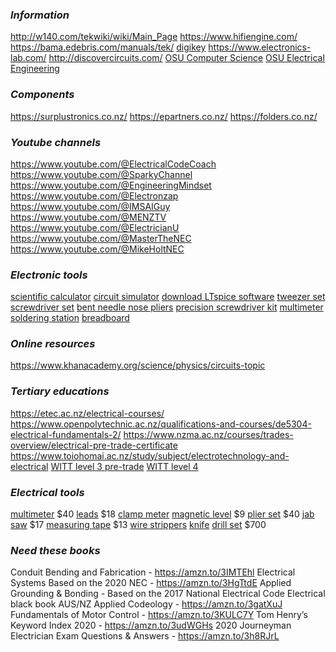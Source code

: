 ### *Information*
http://w140.com/tekwiki/wiki/Main_Page
https://www.hifiengine.com/
https://bama.edebris.com/manuals/tek/
[digikey](https://www.digikey.com/reference-designs/en)
https://www.electronics-lab.com/
http://discovercircuits.com/
[OSU Computer Science](https://github.com/ossu/computer-science)
[OSU Electrical Engineering](https://github.com/Artoriuz/OSEE?tab=readme-ov-file)
### *Components*
https://surplustronics.co.nz/
https://epartners.co.nz/
https://folders.co.nz/
### *Youtube channels*
https://www.youtube.com/@ElectricalCodeCoach
https://www.youtube.com/@SparkyChannel
https://www.youtube.com/@EngineeringMindset
https://www.youtube.com/@Electronzap
https://www.youtube.com/@IMSAIGuy
https://www.youtube.com/@MENZTV
https://www.youtube.com/@ElectricianU
https://www.youtube.com/@MasterTheNEC
https://www.youtube.com/@MikeHoltNEC
### *Electronic tools*
[scientific calculator](https://www.desmos.com/scientific)
[circuit simulator](https://www.multisim.com/)
[download LTspice software](https://www.analog.com/en/design-center/design-tools-and-calculators/ltspice-simulator.html)
[tweezer set](https://www.amazon.com/gp/product/B06XXXQHS8?ie=UTF8&linkId=e026ca77eed50e866e8da67c977e1cc3&language=en_US&ref_=as_li_ss_tl&th=1)
[screwdriver set](https://www.amazon.com/Wera-Kraftform-Micro-Big-Pack/dp/B07X7JSBHG?keywords=wera%2Bscrewdriver%2Bset&sr=8-11&linkId=e3d10f0b9602363219230679284b7408&language=en_US&ref_=as_li_ss_tl&th=1)
[bent needle nose pliers](https://www.amazon.com/schmitz-4204HS22-serrated-Hightech-professionals/dp/B00CMR72ZK?keywords=schmitz+pliers&sr=8-7&linkId=f30d24b4a5aef18cf30df01bce88ec7b&language=en_US&ref_=as_li_ss_tl)
[precision screwdriver kit](https://www.amazon.com/gp/product/B01E16J6RQ?ie=UTF8&psc=1&linkId=cedb453b4e491817f6ed820afa75ad7f&language=en_US&ref_=as_li_ss_tl)
[multimeter](https://www.jaycar.co.nz/economy-catiii-multimeter-with-non-contact-voltage-sensor/p/QM1527)
[soldering station](https://www.synergyelectronics.co.nz/store/hakko-fx-888d-soldering-station)
[breadboard](https://www.jaycar.co.nz/arduino-compatible-breadboard-with-400-tie-points/p/PB8820?pos=8&queryId=3757e19c9b45b355a7b148ef2a34e688&sort=relevance&searchText=breadboard)
### *Online resources*
https://www.khanacademy.org/science/physics/circuits-topic
### *Tertiary educations*
https://etec.ac.nz/electrical-courses/
https://www.openpolytechnic.ac.nz/qualifications-and-courses/de5304-electrical-fundamentals-2/
https://www.nzma.ac.nz/courses/trades-overview/electrical-pre-trade-certificate
https://www.toiohomai.ac.nz/study/subject/electrotechnology-and-electrical
[WITT level 3 pre-trade](https://www.witt.ac.nz/study/trades/electrical-engineering/new-zealand-certificate-in-electrical-pre-trade-level-3/)
[WITT level 4](https://ecampus.witt.ac.nz/course/index.php?categoryid=122)
### *Electrical tools*
[multimeter](https://www.jaycar.co.nz/economy-catiii-multimeter-with-non-contact-voltage-sensor/p/QM1527) $40
[leads](https://www.jaycar.co.nz/cat-iii-test-lead-set-for-qm1542/p/WT5333) $18
[clamp meter](https://www.jaycar.co.nz/600a-true-rms-ac-dc-clamp-meter/p/QM1632)
[magnetic level](supercheapauto.co.nz/p/sca-sca-magnetic-level---225mm/105086.html) $9
[plier set](https://www.supercheapauto.co.nz/p/toolpro-toolpro-plier-set-4-piece/540557.html?cgid=SCN01130401#start=7) $40
[jab saw](https://www.supercheapauto.co.nz/p/toolpro-toolpro-jab-saw---6-inch/222220.html) $17
[measuring tape](https://www.supercheapauto.co.nz/p/toolpro-toolpro-tape-measure---8m/580281.html?cgid=SCN01130405#start=11) $13
[wire strippers](https://techbits.nz/product-1601/#product-reviews)
[knife](https://www.bunnings.co.nz/craftright-utility-folding-knife_p0027742)
[drill set](https://www.bunnings.co.nz/makita-2-piece-18v-5-0ah-brushless-kit_p0336001) $700
### *Need these books*
Conduit Bending and Fabrication - https://amzn.to/3IMTEhl
Electrical Systems Based on the 2020 NEC - https://amzn.to/3HgTtdE
Applied Grounding & Bonding - Based on the 2017 National Electrical Code
Electrical black book AUS/NZ
Applied Codeology - https://amzn.to/3gatXuJ
Fundamentals of Motor Control - https://amzn.to/3KULC7Y
Tom Henry’s Keyword Index 2020 - https://amzn.to/3udWGHs
2020 Journeyman Electrician Exam Questions & Answers - https://amzn.to/3h8RJrL